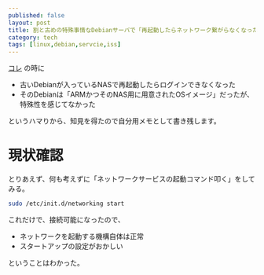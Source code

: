 ```yaml
---
published: false
layout: post
title: 割と古めの特殊事情なDebianサーバで「再起動したらネットワーク繋がらなくなった」話
category: tech
tags: [linux,debian,servcie,iss]
---
```


[コレ](/tech/2016/01/13/md-raid-hdd-restore) の時に

+ 古いDebianが入っているNASで再起動したらログインできなくなった
+ そのDebianは「ARMかつそのNAS用に用意されたOSイメージ」だったが、特殊性を感じてなかった

というハマりから、知見を得たので自分用メモとして書き残します。

# 現状確認

とりあえず、何も考えずに「ネットワークサービスの起動コマンド叩く」をしてみる。

```bash
sudo /etc/init.d/networking start
```
これだけで、接続可能になったので、

+ ネットワークを起動する機構自体は正常
+ スタートアップの設定がおかしい

ということはわかった。
